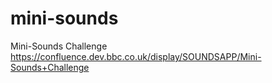 # mini-sounds
Mini-Sounds Challenge
https://confluence.dev.bbc.co.uk/display/SOUNDSAPP/Mini-Sounds+Challenge
